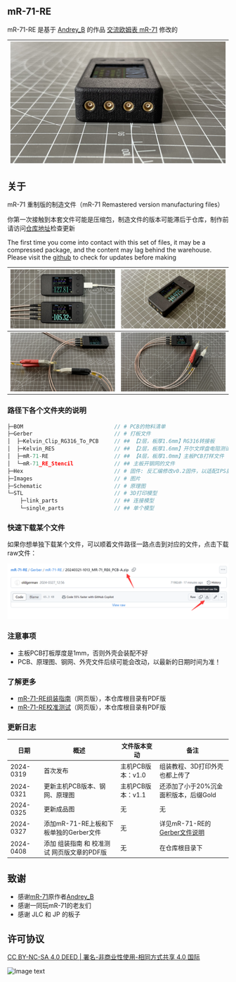 ## mR-71-RE

mR-71-RE 是基于 [Andrey_B](https://www.radiokot.ru/forum/memberlist.php?mode=viewprofile&u=21307) 的作品 [交流欧姆表 mR-71](https://radiokot.ru/artfiles/6673/) 修改的

| ![](Images/mR-71-RE6：初号机成品图：3.jpg) |
| ------------------------------------------ |

## 关于

mR-71 重制版的制造文件（mR-71 Remastered version manufacturing files）

你第一次接触到本套文件可能是压缩包，制造文件的版本可能滞后于仓库，制作前请访问[仓库地址](https://github.com/oldgerman/mR-71-RE)检查更新

The first time you come into contact with this set of files, it may be a compressed package, and the content may lag behind the warehouse. Please visit the [github](https://github.com/oldgerman/mR-71-RE) to check for updates before making


| ![mR-71-RE6：1号2号机成品图：2](Images/mR-71-RE6：1号2号机成品图：1.jpg) | ![](Images/mR-71-RE6：初号机成品图：2.jpg) |
| ------------------------------------------------------------ | ------------------------------------------ |
| ![](Images/mR-71-RE6：初号机成品图：5.jpg)                   | ![](Images/mR-71-RE6：初号机成品图：4.jpg) |

### 路径下各个文件夹的说明

```c
├─BOM                             // # PCB的物料清单
├─Gerber                          // # 打板文件
│  ├─Kelvin_Clip_RG316_To_PCB     // ## 【2层，板厚1.6mm】RG316转接板
│  ├─Kelvin_RES                   // ## 【2层，板厚1.6mm】开尔文焊盘电阻测试板
│  ├─mR-71-RE                     // ## 【4层，板厚1.0mm】主板PCB打样文件
│  └─mR-71_RE_Stencil             // ## 主板开钢网的文件
├─Hex                             // # 固件: 反汇编修改v0.2固件，以适配IPS屏幕
├─Images                          // # 图片
├─Schematic                       // # 原理图
└─STL                             // # 3D打印模型
    ├─link_parts                  // ## 连接模型
    └─single_parts                // ## 单个模型
```

### 快速下载某个文件

如果你想单独下载某个文件，可以顺着文件路径一路点击到对应的文件，点击下载raw文件：

![Gtihub网页版单独下载某个文件的方法](Images/Gtihub网页版单独下载某个文件的方法.png)

### 注意事项

- 主板PCB打板厚度是1mm，否则外壳会装配不好
- PCB、原理图、钢网、外壳文件后续可能会改动，以最新的日期时间为准！

### 了解更多

- [mR-71-RE组装指南](https://oldgerman.github.io/1d2ecca7/)（网页版），本仓库根目录有PDF版
- [mR-71-RE校准测试](https://oldgerman.github.io/b8304ba5/)（网页版），本仓库根目录有PDF版

### 更新日志

| 日期      | 概述                                        | 文件版本变动      | 备注                                                         |
| --------- | ------------------------------------------- | ----------------- | ------------------------------------------------------------ |
| 2024-0319 | 首次发布                                    | 主机PCB版本：v1.0 | 组装教程、3D打印外壳也都上传了                               |
| 2024-0321 | 更新主机PCB版本、钢网、原理图               | 主机PCB版本：v1.1 | 还添加了小于20%沉金面积版本，后缀Gold                        |
| 2024-0325 | 更新成品图                                  | 无                | 无                                                           |
| 2024-0327 | 添加mR-71-RE上板和下板单独的Gerber文件      | 无                | 详见mR-71-RE的[Gerber文件说明](https://github.com/oldgerman/mR-71-RE/blob/master/Gerber/mR-71-RE/README.md) |
| 2024-0408 | 添加 组装指南 和 校准测试 网页版文章的PDF版 | 无                | 在仓库根目录下                                               |

## 致谢

- 感谢[mR-71](https://radiokot.ru/artfiles/6673/)原作者[Andrey_B](https://www.radiokot.ru/forum/memberlist.php?mode=viewprofile&u=21307)
- 感谢一同玩mR-71的老友们
- 感谢 JLC 和 JP 的板子

## 许可协议

[CC BY-NC-SA 4.0 DEED | 署名-非商业性使用-相同方式共享 4.0 国际](https://creativecommons.org/licenses/by-nc-sa/4.0/deed.zh-hans)

![Image text](https://mirrors.creativecommons.org/presskit/buttons/88x31/png/by-nc-sa.png)

